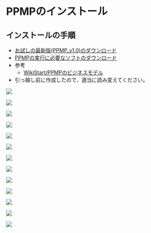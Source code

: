 # PPMPのインストール
## インストールの手順
* [お試しの最新版(PPMP_v1.0)のダウンロード](https://drive.google.com/drive/folders/0B58FUymlrqh9TkwyRzUtcUpjXzQ?usp=sharing)
* [PPMPの実行に必要なソフトのダウンロード](https://drive.google.com/open?id=1GH30fM0VXykWfeReTd3Wt19HRJTeSjJ5)
* 参考
  * [WikiStart/PPMPのビジネスモデル](https://github.com/t-magic/SOFT/wiki)
* 引っ越し前に作成したので、適当に読み変えてください。


![](pict/1.png)

![](pict/2.png)

![](pict/3.png)

![](pict/4.png)

![](pict/5.png)

![](pict/6.png)

![](pict/7.png)

![](pict/8.png)

![](pict/9.png)

![](pict/10.png)

![](pict/11.png)

![](pict/12.png)

![](pict/13.png)
